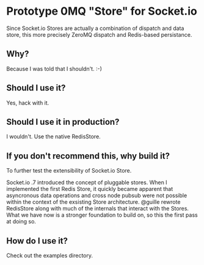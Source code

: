 Prototype 0MQ "Store" for Socket.io
=====================================

Since Socket.io Stores are actually a combination of dispatch and data store, this more precisely ZeroMQ dispatch and Redis-based persistance.

Why?
--------

Because I was told that I shouldn't. :-)

Should I use it?
--------

Yes, hack with it.

Should I use it in production?
--------

I wouldn't. Use the native RedisStore.

If you don't recommend this, why build it?
--------

To further test the extensibility of Socket.io Store.

Socket.io .7 introduced the concept of pluggable stores. When I implemented the first Redis Store, it quickly became apparent that asyncronous data operations and cross node pubsub were not possible within the context of the exsisting Store architecture. @guille rewrote RedisStore along with much of the internals that interact with the Stores. What we have now is a stronger foundation to build on, so this the first pass at doing so.


How do I use it?
--------

Check out the examples directory.
